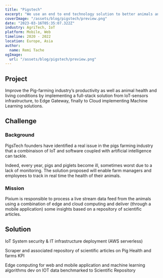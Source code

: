 ```yaml
---
title: "Pigstech"
excerpt: "We use an end to end technology solution to better animals and farmers lives"
coverImage: "/assets/blog/pigstech/preview.png"
date: "2023-03-16T05:35:07.322Z"
industry: AgriTech, IoT
platform: Mobile, Web
timeline: 2020 - 2022
location: Europe, Asia
author:
  name: Remi Tache
ogImage:
  url: "/assets/blog/pigstech/preview.png"
---
```


## Project

Improve the Pig-farming industry’s productivity as well as animal health and living conditions by implementing a full-stack solution from IoT-sensors infrastructure, to Edge Gateway, finally to Cloud implementing Machine Learning solutions.

## Challenge

### Background

PigsTech founders have identified a real issue in the pigs farming industry that a combinaison of IoT and software coupled with artificial intelligence can tackle. 

Indeed, every year, pigs and piglets become ill, sometimes worst due to a lack of  monitoring. The solution proposed will enable farm managers and employees to track in real time the health of their animals.

### Mission

Pixium is responsible to process a live stream data feed from the animals using a combination of edge and cloud computing and deliver (through a mobile application) some insights based on a repository of scientific articles.

## Solution

IoT System security & IT infrastructure deployment (AWS serverless)

Scraper and associated repository of scientific articles on Pig Health and farms KPI

Edge computing for web and mobile application and machine learning algorithms dev on IOT data benchmarked to Scientific Repository
